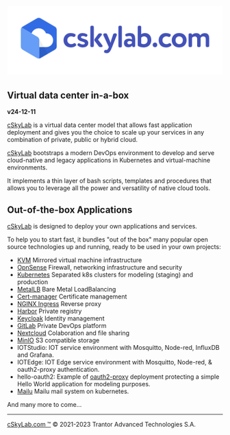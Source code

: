 # ![cSkyLab logo](./cskylab.png)

## Virtual data center in-a-box

**v24-12-11**


[cSkyLab](https://www.cskylab.com/) is a virtual data center model that allows fast application deployment and gives you the choice to scale up your services in any combination of private, public or hybrid cloud.

[cSkyLab](https://www.cskylab.com/) bootstraps a modern DevOps environment to develop and serve cloud-native and legacy applications in Kubernetes and virtual-machine environments.

It implements a thin layer of bash scripts, templates and procedures that allows you to leverage all the power and versatility of native cloud tools.

## Out-of-the-box Applications

[cSkyLab](https://www.cskylab.com/) is designed to deploy your own applications and services.

To help you to start fast, it bundles "out of the box" many popular open source technologies up and running, ready to be used in your own projects:

- [KVM](https://www.linux-kvm.org/) Mirrored virtual machine infrastructure
- [OpnSense](https://opnsense.org) Firewall, networking infrastructure and security
- [Kubernetes](https://kubernetes.io/) Separated k8s clusters for modeling (staging) and production
- [MetalLB](https://metallb.universe.tf/) Bare Metal LoadBalancing
- [Cert-manager](https://cert-manager.io/docs/) Certificate management
- [NGINX Ingress](https://kubernetes.github.io/ingress-nginx/) Reverse proxy
- [Harbor](https://goharbor.io/) Private registry
- [Keycloak](https://www.keycloak.org/) Identity management
- [GitLab](https://gitlab.com/) Private DevOps platform
- [Nextcloud](https://nextcloud.com/) Colaboration and file sharing
- [MinIO](https://min.io) S3 compatible storage
- IOTStudio: IOT service environment with Mosquitto, Node-red, InfluxDB and Grafana.
- IOTEdge: IOT Edge service environment with Mosquitto, Node-red, & oauth2-proxy authentication.
- hello-oauth2: Example of [oauth2-proxy](https://github.com/oauth2-proxy/oauth2-proxy) deployment protecting a simple Hello World application for modeling purposes.
- [Mailu](https://mailu.io/) Mailu mail system on kubernetes.

And many more to come...

---

[cSkyLab.com ™](https://www.cskylab.com/) © 2021-2023 Trantor Advanced Technologies S.A.
